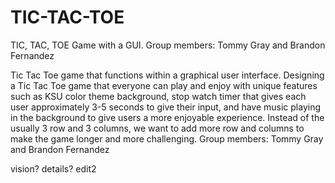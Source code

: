 # TIC-TAC-TOE
TIC, TAC, TOE Game with a GUI. Group members: Tommy Gray and Brandon Fernandez

Tic Tac Toe game that functions within a graphical user interface. Designing a Tic Tac Toe game that everyone can play and enjoy with unique features such as KSU color theme background, stop watch timer that gives each user approximately 3-5 seconds to give their input, and have music playing in the background to give users a more enjoyable experience. Instead of the usually 3 row and 3 columns, we want to add more row and columns to make the game longer and more challenging. Group members: Tommy Gray and Brandon Fernandez


vision? details?
 edit2
